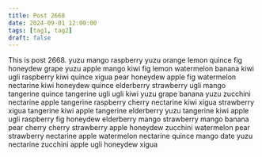 ```yaml
---
title: Post 2668
date: 2024-09-01 12:00:00
tags: [tag1, tag2]
draft: false
---
```

This is post 2668.
yuzu
mango
raspberry
yuzu
orange
lemon
quince
fig
honeydew
grape
yuzu
apple
mango
kiwi
fig
lemon
watermelon
banana
kiwi
ugli
raspberry
kiwi
quince
xigua
pear
honeydew
apple
fig
watermelon
nectarine
kiwi
honeydew
quince
elderberry
strawberry
ugli
mango
tangerine
quince
tangerine
ugli
ugli
kiwi
yuzu
grape
banana
yuzu
zucchini
nectarine
apple
tangerine
raspberry
cherry
nectarine
kiwi
xigua
strawberry
xigua
tangerine
kiwi
apple
tangerine
elderberry
yuzu
tangerine
kiwi
apple
ugli
raspberry
fig
honeydew
elderberry
mango
strawberry
mango
banana
pear
cherry
cherry
strawberry
apple
honeydew
zucchini
watermelon
pear
strawberry
nectarine
apple
watermelon
nectarine
quince
mango
date
yuzu
nectarine
zucchini
apple
ugli
honeydew
xigua

